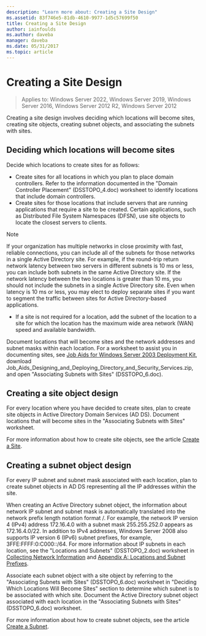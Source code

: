 ```yaml
---
description: "Learn more about: Creating a Site Design"
ms.assetid: 83f746e5-81db-4610-9977-1d5c57699f50
title: Creating a Site Design
author: iainfoulds
ms.author: daveba
manager: daveba
ms.date: 05/31/2017
ms.topic: article
---
```


# Creating a Site Design

>Applies to: Windows Server 2022, Windows Server 2019, Windows Server 2016, Windows Server 2012 R2, Windows Server 2012

Creating a site design involves deciding which locations will become sites, creating site objects, creating subnet objects, and associating the subnets with sites.

## Deciding which locations will become sites

Decide which locations to create sites for as follows:

- Create sites for all locations in which you plan to place domain controllers. Refer to the information documented in the "Domain Controller Placement" (DSSTOPO_4.doc) worksheet to identify locations that include domain controllers.
- Create sites for those locations that include servers that are running applications that require a site to be created. Certain applications, such as Distributed File System Namespaces (DFSN), use site objects to locate the closest servers to clients.

> [!NOTE]
> If your organization has multiple networks in close proximity with fast, reliable connections, you can include all of the subnets for those networks in a single Active Directory site. For example, if the round-trip return network latency between two servers in different subnets is 10 ms or less, you can include both subnets in the same Active Directory site. If the network latency between the two locations is greater than 10 ms, you should not include the subnets in a single Active Directory site. Even when latency is 10 ms or less, you may elect to deploy separate sites if you want to segment the traffic between sites for Active Directory-based applications.

- If a site is not required for a location, add the subnet of the location to a site for which the location has the maximum wide area network (WAN) speed and available bandwidth.

Document locations that will become sites and the network addresses and subnet masks within each location. For a worksheet to assist you in documenting sites, see [Job Aids for Windows Server 2003 Deployment Kit](https://microsoft.com/download/details.aspx?id=9608), download Job_Aids_Designing_and_Deploying_Directory_and_Security_Services.zip, and open "Associating Subnets with Sites" (DSSTOPO_6.doc).

## Creating a site object design

For every location where you have decided to create sites, plan to create site objects in Active Directory Domain Services (AD DS). Document locations that will become sites in the "Associating Subnets with Sites" worksheet.

For more information about how to create site objects, see the article [Create a Site](/previous-versions/windows/it-pro/windows-server-2008-r2-and-2008/cc772304(v=ws.11)).

## Creating a subnet object design

For every IP subnet and subnet mask associated with each location, plan to create subnet objects in AD DS representing all the IP addresses within the site.

When creating an Active Directory subnet object, the information about network IP subnet and subnet mask is automatically translated into the network prefix length notation format <IP address>/<prefix length>. For example, the network IP version 4 (IPv4) address 172.16.4.0 with a subnet mask 255.255.252.0 appears as 172.16.4.0/22. In addition to IPv4 addresses,  Windows Server 2008  also supports IP version 6 (IPv6) subnet prefixes, for example, 3FFE:FFFF:0:C000::/64. For more information about IP subnets in each location, see the "Locations and Subnets" (DSSTOPO_2.doc) worksheet in [Collecting Network Information](../../ad-ds/plan/Collecting-Network-Information.md) and [Appendix A: Locations and Subnet Prefixes](Appendix-A--Locations-and-Subnet-Prefixes.md).

Associate each subnet object with a site object by referring to the "Associating Subnets with Sites" (DSSTOPO_6.doc) worksheet in "Deciding Which Locations Will Become Sites" section to determine which subnet is to be associated with which site. Document the Active Directory subnet object associated with each location in the "Associating Subnets with Sites" (DSSTOPO_6.doc) worksheet.

For more information about how to create subnet objects, see the article [Create a Subnet](/previous-versions/windows/it-pro/windows-server-2008-r2-and-2008/cc770372(v=ws.11)).

